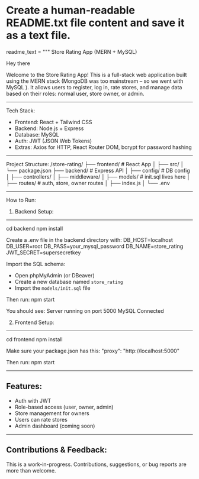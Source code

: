 # Create a human-readable README.txt file content and save it as a text file.

readme_text = """
Store Rating App (MERN + MySQL)

Hey there

Welcome to the Store Rating App! This is a full-stack web application built using the MERN stack 
(MongoDB was too mainstream – so we went with MySQL ). It allows users to register, log in, rate 
stores, and manage data based on their roles: normal user, store owner, or admin.

---

Tech Stack:
- Frontend: React + Tailwind CSS
- Backend: Node.js + Express
- Database: MySQL
- Auth: JWT (JSON Web Tokens)
- Extras: Axios for HTTP, React Router DOM, bcrypt for password hashing

---

Project Structure:
/store-rating/
├── frontend/         # React App
│   ├── src/
│   └── package.json
├── backend/          # Express API
│   ├── config/       # DB config
│   ├── controllers/
│   ├── middleware/
│   ├── models/       # init.sql lives here
│   ├── routes/       # auth, store, owner routes
│   ├── index.js
│   └── .env

---

How to Run:

1. Backend Setup:
-----------------
cd backend
npm install

Create a .env file in the backend directory with:
DB_HOST=localhost
DB_USER=root
DB_PASS=your_mysql_password
DB_NAME=store_rating
JWT_SECRET=supersecretkey

Import the SQL schema:
- Open phpMyAdmin (or DBeaver)
- Create a new database named `store_rating`
- Import the `models/init.sql` file

Then run:
npm start

You should see:
Server running on port 5000
MySQL Connected

2. Frontend Setup:
------------------
cd frontend
npm install

Make sure your package.json has this:
"proxy": "http://localhost:5000"

Then run:
npm start

---


Features:
---------
- Auth with JWT
- Role-based access (user, owner, admin)
- Store management for owners
- Users can rate stores
- Admin dashboard (coming soon)

---

Contributions & Feedback:
-------------------------
This is a work-in-progress. Contributions, suggestions, or bug reports are more than welcome.
